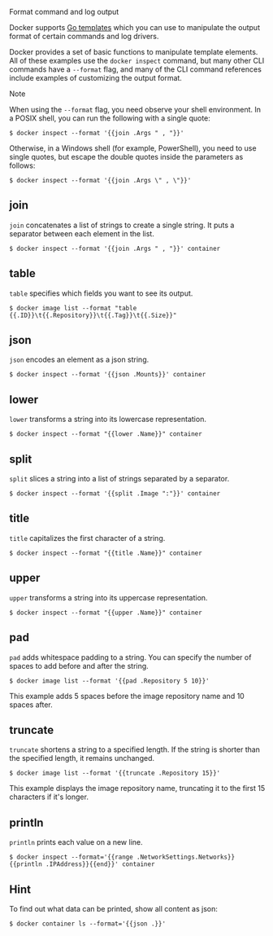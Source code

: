 Format command and log output


Docker supports [Go templates](https://golang.org/pkg/text/template/) which you
can use to manipulate the output format of certain commands and log drivers.

Docker provides a set of basic functions to manipulate template elements.
All of these examples use the `docker inspect` command, but many other CLI
commands have a `--format` flag, and many of the CLI command references
include examples of customizing the output format.

> [!NOTE]
>
> When using the `--format` flag, you need observe your shell environment.
> In a POSIX shell, you can run the following with a single quote:
>
> ```console
> $ docker inspect --format '{{join .Args " , "}}'
> ```
>
> Otherwise, in a Windows shell (for example, PowerShell), you need to use single quotes, but
> escape the double quotes inside the parameters as follows:
>
> ```console
> $ docker inspect --format '{{join .Args \" , \"}}'
> ```
>

## join

`join` concatenates a list of strings to create a single string.
It puts a separator between each element in the list.

```console
$ docker inspect --format '{{join .Args " , "}}' container
```

## table

`table` specifies which fields you want to see its output.

```console
$ docker image list --format "table {{.ID}}\t{{.Repository}}\t{{.Tag}}\t{{.Size}}"
```

## json

`json` encodes an element as a json string.

```console
$ docker inspect --format '{{json .Mounts}}' container
```

## lower

`lower` transforms a string into its lowercase representation.

```console
$ docker inspect --format "{{lower .Name}}" container
```

## split

`split` slices a string into a list of strings separated by a separator.

```console
$ docker inspect --format '{{split .Image ":"}}' container
```

## title

`title` capitalizes the first character of a string.

```console
$ docker inspect --format "{{title .Name}}" container
```

## upper

`upper` transforms a string into its uppercase representation.

```console
$ docker inspect --format "{{upper .Name}}" container
```

## pad

`pad` adds whitespace padding to a string. You can specify the number of spaces to add before and after the string.

```console
$ docker image list --format '{{pad .Repository 5 10}}'
```

This example adds 5 spaces before the image repository name and 10 spaces after.

## truncate

`truncate` shortens a string to a specified length. If the string is shorter than the specified length, it remains unchanged.

```console
$ docker image list --format '{{truncate .Repository 15}}'
```

This example displays the image repository name, truncating it to the first 15 characters if it's longer.

## println

`println` prints each value on a new line.

```console
$ docker inspect --format='{{range .NetworkSettings.Networks}}{{println .IPAddress}}{{end}}' container
```

## Hint

To find out what data can be printed, show all content as json:

```console
$ docker container ls --format='{{json .}}'
```
